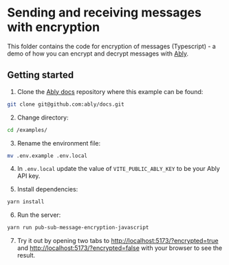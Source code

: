 # Sending and receiving messages with encryption

This folder contains the code for encryption of messages (Typescript) - a demo of how you can encrypt and decrypt messages with [Ably](https://ably.com/docs/channels/options/encryption).

## Getting started

1. Clone the [Ably docs](https://github.com/ably/docs) repository where this example can be found:

```sh
git clone git@github.com:ably/docs.git
```

2. Change directory:

```sh
cd /examples/
```

3. Rename the environment file:

```sh
mv .env.example .env.local
```

4. In `.env.local` update the value of `VITE_PUBLIC_ABLY_KEY` to be your Ably API key.

5. Install dependencies:

```sh
yarn install
```

6. Run the server:

```sh
yarn run pub-sub-message-encryption-javascript
```

7. Try it out by opening two tabs to [http://localhost:5173/?encrypted=true](http://localhost:5173/?encrypted=true) and [http://localhost:5173/?encrypted=false](http://localhost:5173/?encrypted=false) with your browser to see the result.
